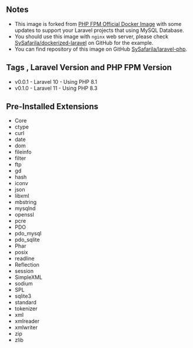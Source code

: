 ## Notes
- This image is forked from [PHP FPM Official Docker Image](https://hub.docker.com/_/php) with some updates to support your Laravel projects that using MySQL Database.
- You should use this image with `nginx` web server, please check [SySafarila/dockerized-laravel](https://github.com/SySafarila/dockerized-laravel) on GitHub for the example.
- You can find repository of this image on GitHub [SySafarila/laravel-php](https://github.com/SySafarila/laravel-php).

## Tags , Laravel Version and PHP FPM Version
- v0.0.1 - Laravel 10 - Using PHP 8.1
- v0.1.0 - Laravel 11 - Using PHP 8.3

## Pre-Installed Extensions
- Core
- ctype
- curl
- date
- dom
- fileinfo
- filter
- ftp
- gd
- hash
- iconv
- json
- libxml
- mbstring
- mysqlnd
- openssl
- pcre
- PDO
- pdo_mysql
- pdo_sqlite
- Phar
- posix
- readline
- Reflection
- session
- SimpleXML
- sodium
- SPL
- sqlite3
- standard
- tokenizer
- xml
- xmlreader
- xmlwriter
- zip
- zlib
